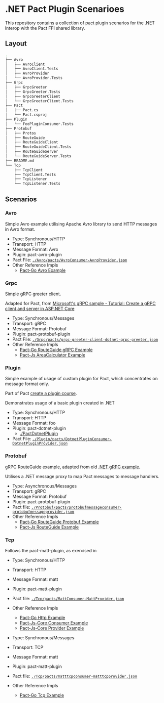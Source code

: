 # .NET Pact Plugin Scenarioes

This repository contains a collection of pact plugin scenarios for the .NET Interop with the Pact FFI shared library.

## Layout

```sh
.
├── Avro
│   ├── AvroClient
│   ├── AvroClient.Tests
│   ├── AvroProvider
│   └── AvroProvider.Tests
├── Grpc
│   ├── GrpcGreeter
│   ├── GrpcGreeter.Tests
│   ├── GrpcGreeterClient
│   └── GrpcGreeterClient.Tests
├── Pact
│   ├── Pact.cs
│   └── Pact.csproj
├── Plugin
│   └── FooPluginConsumer.Tests
├── Protobuf
│   ├── Protos
│   ├── RouteGuide
│   ├── RouteGuideClient
│   ├── RouteGuideClient.Tests
│   ├── RouteGuideServer
│   └── RouteGuideServer.Tests
├── README.md
└── Tcp
    ├── TcpClient
    ├── TcpClient.Tests
    ├── TcpListener
    └── TcpListener.Tests
```

## Scenarios

### Avro

Simple Avro example utilising Apache.Avro library to send HTTP messages in Avro format.

- Type: Synchronous/HTTP
- Transport: HTTP
- Message Format: Avro
- Plugin: pact-avro-plugin
- Pact File: [`./Avro/pacts/AvroConsumer-AvroProvider.json`](./Avro/pacts/AvroConsumer-AvroProvider.json)
- Other Reference Impls
  - [Pact-Go Avro Example](https://github.com/pact-foundation/pact-go/tree/master/examples/avro)

### Grpc

Simple gRPC greeter client.

Adapted for Pact, from [Microsoft's gRPC sample - Tutorial: Create a gRPC client and server in ASP.NET Core](https://learn.microsoft.com/en-us/aspnet/core/tutorials/grpc/grpc-start?view=aspnetcore-8.0&tabs=visual-studio-mac)

- Type: Synchronous/Messages
- Transport: gRPC
- Message Format: Protobuf
- Plugin: pact-protobuf-plugin
- Pact File: [`./Grpc/pacts/grpc-greeter-client-dotnet-grpc-greeter.json`](./Grpc/pacts/grpc-greeter-client-dotnet-grpc-greeter.json)
- Other Reference Impls
  - [Pact-Go RouteGuide gRPC Example](https://github.com/pact-foundation/pact-go/tree/master/examples/grpc)
  - [Pact-Js AreaCalculator Example](https://github.com/pact-foundation/pact-plugins/blob/main/examples/gRPC/area_calculator/js/test/grpc.consumer.spec.ts)
  
### Plugin

Simple example of usage of custom plugin for Pact, which concentrates on message format only.

Part of Pact [create a plugin course](https://docs.pact.io/plugins/workshops/create-a-plugin/intro).

Demonstrates usage of a basic plugin created in .NET

- Type: Synchronous/HTTP
- Transport: HTTP
- Message Format: foo
- Plugin: pact-dotnet-plugin
  - [./PactDotnetPlugin](./PactDotnetPlugin)
- Pact File: [`./Plugin/pacts/DotnetPluginConsumer-DotnetPluginProvider.json`](./Plugin/pacts/DotnetPluginConsumer-DotnetPluginProvider.json)

### Protobuf

gRPC RouteGuide example, adapted from old [.NET gRPC example](https://github.com/grpc/grpc/tree/v1.46.x/examples/csharp/RouteGuide).

Utilises a .NET message proxy to map Pact messages to message handlers.

- Type: Asynchronous/Messages
- Transport: gRPC
- Message Format: Protobuf
- Plugin: pact-protobuf-plugin
- Pact file: [`./Protobuf/pacts/protobufmessageconsumer-protobufmessageprovider.json`](./Protobuf/pacts/protobufmessageconsumer-protobufmessageprovider.json)
- Other Reference Impls
  - [Pact-Go RouteGuide Protobuf Example](https://github.com/pact-foundation/pact-go/tree/master/examples/protobuf)
  - [Pact-Js RouteGuide Example](https://github.com/pact-foundation/pact-js-core/blob/f2b3918c5c92138e0ad4660058a4e1eb679ae494/test/message.integration.spec.ts#L137)


### Tcp

Follows the pact-matt-plugin, as exercised in

- Type: Synchronous/HTTP
- Transport: HTTP
- Message Format: matt
- Plugin: pact-matt-plugin
- Pact file: [`./Tcp/pacts/MattConsumer-MattProvider.json`](./Tcp/pacts/MattConsumer-MattProvider.json)
- Other Reference Impls
  - [Pact-Go Http Example](https://github.com/pact-foundation/pact-go/tree/master/examples/plugin)
  - [Pact-Js-Core Consumer Example](https://github.com/pact-foundation/pact-js-core/blob/master/test/matt.consumer.integration.spec.ts)
  - [Pact-Js-Core Provider Example](https://github.com/pact-foundation/pact-js-core/blob/master/test/matt.provider.integration.spec.ts)

- Type: Synchronous/Messages
- Transport: TCP
- Message Format: matt
- Plugin: pact-matt-plugin
- Pact file: [`./Tcp/pacts/matttcpconsumer-matttcpprovider.json`](./Tcp/pacts/matttcpconsumer-matttcpprovider.json)
- Other Reference Impls
  - [Pact-Go Tcp Example](https://github.com/pact-foundation/pact-go/tree/master/examples/plugin)

